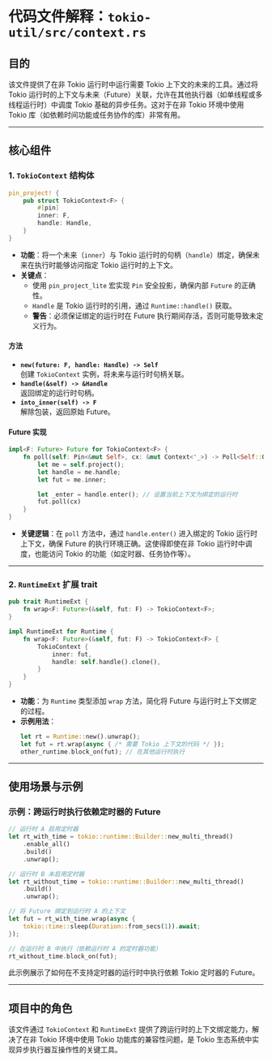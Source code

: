 # 代码文件解释：`tokio-util/src/context.rs`

## **目的**  
该文件提供了在非 Tokio 运行时中运行需要 Tokio 上下文的未来的工具。通过将 Tokio 运行时的上下文与未来（Future）关联，允许在其他执行器（如单线程或多线程运行时）中调度 Tokio 基础的异步任务。这对于在非 Tokio 环境中使用 Tokio 库（如依赖时间功能或任务协作的库）非常有用。

---

## **核心组件**

### 1. **`TokioContext` 结构体**
```rust
pin_project! {
    pub struct TokioContext<F> {
        #[pin]
        inner: F,
        handle: Handle,
    }
}
```
- **功能**：将一个未来（`inner`）与 Tokio 运行时的句柄（`handle`）绑定，确保未来在执行时能够访问指定 Tokio 运行时的上下文。
- **关键点**：
  - 使用 `pin_project_lite` 宏实现 `Pin` 安全投影，确保内部 `Future` 的正确性。
  - `Handle` 是 Tokio 运行时的引用，通过 `Runtime::handle()` 获取。
  - **警告**：必须保证绑定的运行时在 Future 执行期间存活，否则可能导致未定义行为。

#### **方法**
- **`new(future: F, handle: Handle) -> Self`**  
  创建 `TokioContext` 实例，将未来与运行时句柄关联。
- **`handle(&self) -> &Handle`**  
  返回绑定的运行时句柄。
- **`into_inner(self) -> F`**  
  解除包装，返回原始 Future。

#### **Future 实现**
```rust
impl<F: Future> Future for TokioContext<F> {
    fn poll(self: Pin<&mut Self>, cx: &mut Context<'_>) -> Poll<Self::Output> {
        let me = self.project();
        let handle = me.handle;
        let fut = me.inner;

        let _enter = handle.enter(); // 设置当前上下文为绑定的运行时
        fut.poll(cx)
    }
}
```
- **关键逻辑**：在 `poll` 方法中，通过 `handle.enter()` 进入绑定的 Tokio 运行时上下文，确保 Future 的执行环境正确。这使得即使在非 Tokio 运行时中调度，也能访问 Tokio 的功能（如定时器、任务协作等）。

---

### 2. **`RuntimeExt` 扩展 trait**
```rust
pub trait RuntimeExt {
    fn wrap<F: Future>(&self, fut: F) -> TokioContext<F>;
}

impl RuntimeExt for Runtime {
    fn wrap<F: Future>(&self, fut: F) -> TokioContext<F> {
        TokioContext {
            inner: fut,
            handle: self.handle().clone(),
        }
    }
}
```
- **功能**：为 `Runtime` 类型添加 `wrap` 方法，简化将 Future 与运行时上下文绑定的过程。
- **示例用法**：
  ```rust
  let rt = Runtime::new().unwrap();
  let fut = rt.wrap(async { /* 需要 Tokio 上下文的代码 */ });
  other_runtime.block_on(fut); // 在其他运行时执行
  ```

---

## **使用场景与示例**
### 示例：跨运行时执行依赖定时器的 Future
```rust
// 运行时 A 启用定时器
let rt_with_time = tokio::runtime::Builder::new_multi_thread()
    .enable_all()
    .build()
    .unwrap();

// 运行时 B 未启用定时器
let rt_without_time = tokio::runtime::Builder::new_multi_thread()
    .build()
    .unwrap();

// 将 Future 绑定到运行时 A 的上下文
let fut = rt_with_time.wrap(async {
    tokio::time::sleep(Duration::from_secs(1)).await;
});

// 在运行时 B 中执行（依赖运行时 A 的定时器功能）
rt_without_time.block_on(fut);
```
此示例展示了如何在不支持定时器的运行时中执行依赖 Tokio 定时器的 Future。

---

## **项目中的角色**
该文件通过 `TokioContext` 和 `RuntimeExt` 提供了跨运行时的上下文绑定能力，解决了在非 Tokio 环境中使用 Tokio 功能库的兼容性问题，是 Tokio 生态系统中实现异步执行器互操作性的关键工具。
